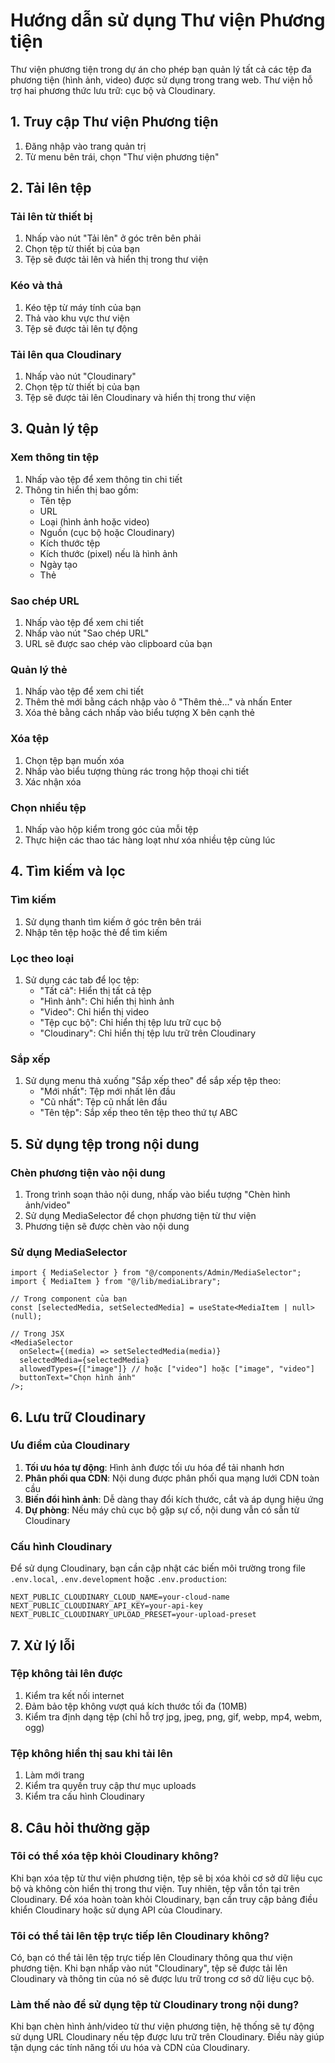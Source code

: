 # Hướng dẫn sử dụng Thư viện Phương tiện

Thư viện phương tiện trong dự án cho phép bạn quản lý tất cả các tệp đa phương tiện (hình ảnh, video) được sử dụng trong trang web. Thư viện hỗ trợ hai phương thức lưu trữ: cục bộ và Cloudinary.

## 1. Truy cập Thư viện Phương tiện

1. Đăng nhập vào trang quản trị
2. Từ menu bên trái, chọn "Thư viện phương tiện"

## 2. Tải lên tệp

### Tải lên từ thiết bị

1. Nhấp vào nút "Tải lên" ở góc trên bên phải
2. Chọn tệp từ thiết bị của bạn
3. Tệp sẽ được tải lên và hiển thị trong thư viện

### Kéo và thả

1. Kéo tệp từ máy tính của bạn
2. Thả vào khu vực thư viện
3. Tệp sẽ được tải lên tự động

### Tải lên qua Cloudinary

1. Nhấp vào nút "Cloudinary"
2. Chọn tệp từ thiết bị của bạn
3. Tệp sẽ được tải lên Cloudinary và hiển thị trong thư viện

## 3. Quản lý tệp

### Xem thông tin tệp

1. Nhấp vào tệp để xem thông tin chi tiết
2. Thông tin hiển thị bao gồm:
   - Tên tệp
   - URL
   - Loại (hình ảnh hoặc video)
   - Nguồn (cục bộ hoặc Cloudinary)
   - Kích thước tệp
   - Kích thước (pixel) nếu là hình ảnh
   - Ngày tạo
   - Thẻ

### Sao chép URL

1. Nhấp vào tệp để xem chi tiết
2. Nhấp vào nút "Sao chép URL"
3. URL sẽ được sao chép vào clipboard của bạn

### Quản lý thẻ

1. Nhấp vào tệp để xem chi tiết
2. Thêm thẻ mới bằng cách nhập vào ô "Thêm thẻ..." và nhấn Enter
3. Xóa thẻ bằng cách nhấp vào biểu tượng X bên cạnh thẻ

### Xóa tệp

1. Chọn tệp bạn muốn xóa
2. Nhấp vào biểu tượng thùng rác trong hộp thoại chi tiết
3. Xác nhận xóa

### Chọn nhiều tệp

1. Nhấp vào hộp kiểm trong góc của mỗi tệp
2. Thực hiện các thao tác hàng loạt như xóa nhiều tệp cùng lúc

## 4. Tìm kiếm và lọc

### Tìm kiếm

1. Sử dụng thanh tìm kiếm ở góc trên bên trái
2. Nhập tên tệp hoặc thẻ để tìm kiếm

### Lọc theo loại

1. Sử dụng các tab để lọc tệp:
   - "Tất cả": Hiển thị tất cả tệp
   - "Hình ảnh": Chỉ hiển thị hình ảnh
   - "Video": Chỉ hiển thị video
   - "Tệp cục bộ": Chỉ hiển thị tệp lưu trữ cục bộ
   - "Cloudinary": Chỉ hiển thị tệp lưu trữ trên Cloudinary

### Sắp xếp

1. Sử dụng menu thả xuống "Sắp xếp theo" để sắp xếp tệp theo:
   - "Mới nhất": Tệp mới nhất lên đầu
   - "Cũ nhất": Tệp cũ nhất lên đầu
   - "Tên tệp": Sắp xếp theo tên tệp theo thứ tự ABC

## 5. Sử dụng tệp trong nội dung

### Chèn phương tiện vào nội dung

1. Trong trình soạn thảo nội dung, nhấp vào biểu tượng "Chèn hình ảnh/video"
2. Sử dụng MediaSelector để chọn phương tiện từ thư viện
3. Phương tiện sẽ được chèn vào nội dung

### Sử dụng MediaSelector

```tsx
import { MediaSelector } from "@/components/Admin/MediaSelector";
import { MediaItem } from "@/lib/mediaLibrary";

// Trong component của bạn
const [selectedMedia, setSelectedMedia] = useState<MediaItem | null>(null);

// Trong JSX
<MediaSelector
  onSelect={(media) => setSelectedMedia(media)}
  selectedMedia={selectedMedia}
  allowedTypes={["image"]} // hoặc ["video"] hoặc ["image", "video"]
  buttonText="Chọn hình ảnh"
/>;
```

## 6. Lưu trữ Cloudinary

### Ưu điểm của Cloudinary

1. **Tối ưu hóa tự động**: Hình ảnh được tối ưu hóa để tải nhanh hơn
2. **Phân phối qua CDN**: Nội dung được phân phối qua mạng lưới CDN toàn cầu
3. **Biến đổi hình ảnh**: Dễ dàng thay đổi kích thước, cắt và áp dụng hiệu ứng
4. **Dự phòng**: Nếu máy chủ cục bộ gặp sự cố, nội dung vẫn có sẵn từ Cloudinary

### Cấu hình Cloudinary

Để sử dụng Cloudinary, bạn cần cập nhật các biến môi trường trong file `.env.local`, `.env.development` hoặc `.env.production`:

```
NEXT_PUBLIC_CLOUDINARY_CLOUD_NAME=your-cloud-name
NEXT_PUBLIC_CLOUDINARY_API_KEY=your-api-key
NEXT_PUBLIC_CLOUDINARY_UPLOAD_PRESET=your-upload-preset
```

## 7. Xử lý lỗi

### Tệp không tải lên được

1. Kiểm tra kết nối internet
2. Đảm bảo tệp không vượt quá kích thước tối đa (10MB)
3. Kiểm tra định dạng tệp (chỉ hỗ trợ jpg, jpeg, png, gif, webp, mp4, webm, ogg)

### Tệp không hiển thị sau khi tải lên

1. Làm mới trang
2. Kiểm tra quyền truy cập thư mục uploads
3. Kiểm tra cấu hình Cloudinary

## 8. Câu hỏi thường gặp

### Tôi có thể xóa tệp khỏi Cloudinary không?

Khi bạn xóa tệp từ thư viện phương tiện, tệp sẽ bị xóa khỏi cơ sở dữ liệu cục bộ và không còn hiển thị trong thư viện. Tuy nhiên, tệp vẫn tồn tại trên Cloudinary. Để xóa hoàn toàn khỏi Cloudinary, bạn cần truy cập bảng điều khiển Cloudinary hoặc sử dụng API của Cloudinary.

### Tôi có thể tải lên tệp trực tiếp lên Cloudinary không?

Có, bạn có thể tải lên tệp trực tiếp lên Cloudinary thông qua thư viện phương tiện. Khi bạn nhấp vào nút "Cloudinary", tệp sẽ được tải lên Cloudinary và thông tin của nó sẽ được lưu trữ trong cơ sở dữ liệu cục bộ.

### Làm thế nào để sử dụng tệp từ Cloudinary trong nội dung?

Khi bạn chèn hình ảnh/video từ thư viện phương tiện, hệ thống sẽ tự động sử dụng URL Cloudinary nếu tệp được lưu trữ trên Cloudinary. Điều này giúp tận dụng các tính năng tối ưu hóa và CDN của Cloudinary.
